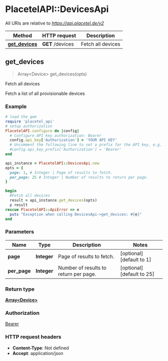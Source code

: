 # PlacetelAPI::DevicesApi

All URIs are relative to *https://api.placetel.de/v2*

Method | HTTP request | Description
------------- | ------------- | -------------
[**get_devices**](DevicesApi.md#get_devices) | **GET** /devices | Fetch all devices



## get_devices

> Array&lt;Device&gt; get_devices(opts)

Fetch all devices

Fetch a list of all provisionable devices

### Example

```ruby
# load the gem
require 'placetel_api'
# setup authorization
PlacetelAPI.configure do |config|
  # Configure API key authorization: Bearer
  config.api_key['Authorization'] = 'YOUR API KEY'
  # Uncomment the following line to set a prefix for the API key, e.g. 'Bearer' (defaults to nil)
  #config.api_key_prefix['Authorization'] = 'Bearer'
end

api_instance = PlacetelAPI::DevicesApi.new
opts = {
  page: 1, # Integer | Page of results to fetch.
  per_page: 25 # Integer | Number of results to return per page.
}

begin
  #Fetch all devices
  result = api_instance.get_devices(opts)
  p result
rescue PlacetelAPI::ApiError => e
  puts "Exception when calling DevicesApi->get_devices: #{e}"
end
```

### Parameters


Name | Type | Description  | Notes
------------- | ------------- | ------------- | -------------
 **page** | **Integer**| Page of results to fetch. | [optional] [default to 1]
 **per_page** | **Integer**| Number of results to return per page. | [optional] [default to 25]

### Return type

[**Array&lt;Device&gt;**](Device.md)

### Authorization

[Bearer](../README.md#Bearer)

### HTTP request headers

- **Content-Type**: Not defined
- **Accept**: application/json

